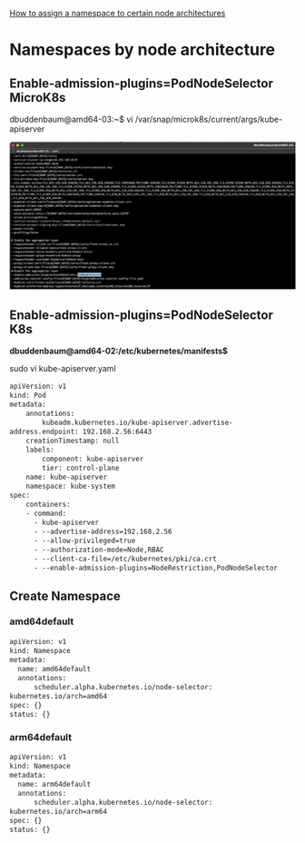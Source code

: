 [How to assign a namespace to certain node architectures](https://stackoverflow.com/questions/52487333/how-to-assign-a-namespace-to-certain-nodes)

# Namespaces by node architecture

## Enable-admission-plugins=PodNodeSelector MicroK8s

dbuddenbaum@amd64-03:~$ vi /var/snap/microk8s/current/args/kube-apiserver

![alt text](image.png)

## Enable-admission-plugins=PodNodeSelector K8s

**dbuddenbaum@amd64-02:/etc/kubernetes/manifests$**
 
 sudo vi kube-apiserver.yaml


    apiVersion: v1
    kind: Pod
    metadata:
        annotations:
            kubeadm.kubernetes.io/kube-apiserver.advertise-address.endpoint: 192.168.2.56:6443
        creationTimestamp: null
        labels:
            component: kube-apiserver
            tier: control-plane
        name: kube-apiserver
        namespace: kube-system
    spec:
        containers:
        - command:
          - kube-apiserver
          - --advertise-address=192.168.2.56
          - --allow-privileged=true
          - --authorization-mode=Node,RBAC
          - --client-ca-file=/etc/kubernetes/pki/ca.crt
          - --enable-admission-plugins=NodeRestriction,PodNodeSelector



## Create Namespace

### amd64default 
```
apiVersion: v1
kind: Namespace
metadata:
  name: amd64default
  annotations:
      scheduler.alpha.kubernetes.io/node-selector: kubernetes.io/arch=amd64
spec: {}
status: {}
```

### arm64default 
```
apiVersion: v1
kind: Namespace
metadata:
  name: arm64default
  annotations:
      scheduler.alpha.kubernetes.io/node-selector: kubernetes.io/arch=arm64
spec: {}
status: {}
```